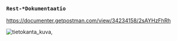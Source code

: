 

### `Rest-*Dokumentaatio`
https://documenter.getpostman.com/view/34234158/2sAYHzFhRh


![tietokanta_kuva,](https://github.com/user-attachments/assets/e48e05b7-8a1e-419e-8163-9faeefbe1919)
